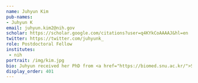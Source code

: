 ```yaml
---
name: Juhyun Kim
pub-names:
- Juhyun K
email: juhyun.kim2@nih.gov
scholar: https://scholar.google.com/citations?user=q4KYkCoAAAAJ&hl=en
twitter: https://twitter.com/juhyunk_
role: Postdoctoral Fellow
institutes:
 - nih
portrait: /img/kim.jpg
bio: Juhyun received her PhD from <a href="https://biomed.snu.ac.kr/">Seoul National University</a> in 2024 under the advising of <a href="https://genome.snu.ac.kr/main/main.html">Jong-Il Kim</a>. She previously received her Bachelor’s degree in Medical-biosystematics from <a href="https://bioinfo.ssu.ac.kr/">Soongsil University</a>.
display_order: 401
---
```

